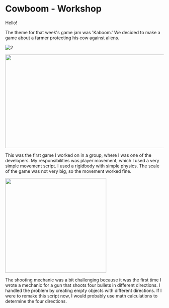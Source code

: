 # Cowboom - Workshop

Hello!

The theme for that week's game jam was 'Kaboom.' We decided to make a game about a farmer protecting his cow against aliens.

![2](https://github.com/Bedirhan233/Cowboom---Workshop/assets/114574131/703e29c8-f814-4b78-9b43-a90d1e175d73)

<img src= https://github.com/Bedirhan233/Cowboom---Workshop/assets/114574131/e16eeb4c-ff42-4135-8d32-88265abd45ab width="529" height="298">




This was the first game I worked on in a group, where I was one of the developers. My responsibilities was player movement, which I used a very simple movement script. I used a rigidbody with simple physics. The scale of the game was not very big, so the movement worked fine.

<img src= https://github.com/Bedirhan233/Cowboom---Workshop/assets/114574131/575fb69d-d681-4095-9173-0f1160fd67e5 width="321" height="301">

The shooting mechanic was a bit challenging because it was the first time I wrote a mechanic for a gun that shoots four bullets in different directions. I handled the problem by creating empty objects with different directions. If I were to remake this script now, I would probably use math calculations to determine the four directions.
